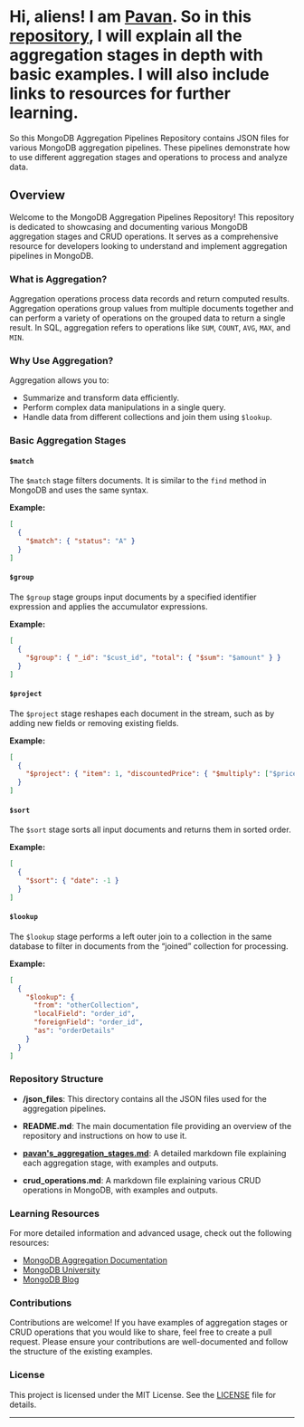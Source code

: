 

# Hi, aliens! I am [Pavan](https://github.com/PAVANbingi). So in this [repository](https://github.com/PAVANbingi/MongoDB_AggregationPipeLines/blob/main/aggregation_stages.md), I will explain all the aggregation stages in depth with basic examples. I will also include links to resources for further learning.

So this  MongoDB Aggregation Pipelines Repository contains JSON files for various MongoDB aggregation pipelines. These pipelines demonstrate how to use different aggregation stages and operations to process and analyze data.

## Overview

Welcome to the MongoDB Aggregation Pipelines Repository! This repository is dedicated to showcasing and documenting various MongoDB aggregation stages and CRUD operations. It serves as a comprehensive resource for developers looking to understand and implement aggregation pipelines in MongoDB.

### What is Aggregation?

Aggregation operations process data records and return computed results. Aggregation operations group values from multiple documents together and can perform a variety of operations on the grouped data to return a single result. In SQL, aggregation refers to operations like `SUM`, `COUNT`, `AVG`, `MAX`, and `MIN`.

### Why Use Aggregation?

Aggregation allows you to:
- Summarize and transform data efficiently.
- Perform complex data manipulations in a single query.
- Handle data from different collections and join them using `$lookup`.

### Basic Aggregation Stages

#### `$match`
The `$match` stage filters documents. It is similar to the `find` method in MongoDB and uses the same syntax.

**Example:**
```json
[
  {
    "$match": { "status": "A" }
  }
]
```

#### `$group`
The `$group` stage groups input documents by a specified identifier expression and applies the accumulator expressions.

**Example:**
```json
[
  {
    "$group": { "_id": "$cust_id", "total": { "$sum": "$amount" } }
  }
]
```

#### `$project`
The `$project` stage reshapes each document in the stream, such as by adding new fields or removing existing fields.

**Example:**
```json
[
  {
    "$project": { "item": 1, "discountedPrice": { "$multiply": ["$price", 0.9] } }
  }
]
```

#### `$sort`
The `$sort` stage sorts all input documents and returns them in sorted order.

**Example:**
```json
[
  {
    "$sort": { "date": -1 }
  }
]
```

#### `$lookup`
The `$lookup` stage performs a left outer join to a collection in the same database to filter in documents from the “joined” collection for processing.

**Example:**
```json
[
  {
    "$lookup": {
      "from": "otherCollection",
      "localField": "order_id",
      "foreignField": "order_id",
      "as": "orderDetails"
    }
  }
]
```

### Repository Structure

- **/json_files**: This directory contains all the JSON files used for the aggregation pipelines.

- **README.md**: The main documentation file providing an overview of the repository and instructions on how to use it.
- [**pavan's_aggregation_stages.md**](https://github.com/PAVANbingi/MongoDB_AggregationPipeLines/blob/main/aggregation_stages.md): A detailed markdown file explaining each aggregation stage, with examples and outputs.
- **crud_operations.md**: A markdown file explaining various CRUD operations in MongoDB, with examples and outputs.



### Learning Resources

For more detailed information and advanced usage, check out the following resources:
- [MongoDB Aggregation Documentation](https://docs.mongodb.com/manual/aggregation/)
- [MongoDB University](https://university.mongodb.com/)
- [MongoDB Blog](https://www.mongodb.com/blog)

### Contributions

Contributions are welcome! If you have examples of aggregation stages or CRUD operations that you would like to share, feel free to create a pull request. Please ensure your contributions are well-documented and follow the structure of the existing examples.

### License

This project is licensed under the MIT License. See the [LICENSE](LICENSE) file for details.

---
